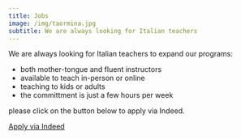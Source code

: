 ```yaml
---
title: Jobs
image: /img/taormina.jpg
subtitle: We are always looking for Italian teachers
---
```


We are always looking for Italian teachers to expand our programs:

* both mother-tongue and fluent instructors
* available to teach in-person or online
* teaching to kids or adults
* the committment is just a few hours per week

please click on the button below to apply via Indeed.

<div class="tc">
<a href="https://www.indeed.com/job/italian-instructor-757530f41a8ea25b" class="btn raise">Apply via Indeed</a>
</div>
